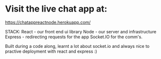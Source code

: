 # Visit the live chat app at:
https://chatappreactnode.herokuapp.com/

STACK: 
React - our front end ui library
Node - our server and infrastructure
Express - redirecting requests for the app 
Socket.IO for the comm's.

Built during a code along, learnt a lot about socket.io and always nice to practive deployment with react and express :)

